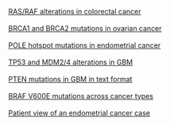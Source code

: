 <p>
<a href="index.do?tab_index=tab_visualize&cancer_study_list=coadread_tcga_pub&cancer_study_id=coadread_tcga_pub&genetic_profile_ids_PROFILE_MUTATION_EXTENDED=coadread_tcga_pub_mutations&genetic_profile_ids_PROFILE_COPY_NUMBER_ALTERATION=coadread_tcga_pub_gistic&Z_SCORE_THRESHOLD=2.0&case_set_id=coadread_tcga_pub_nonhypermut&case_ids=&gene_list=KRAS+NRAS+BRAF&gene_set_choice=user-defined-list&Action=Submit">RAS/RAF alterations in colorectal cancer</a>
<br/><br/>
<a href="index.do?tab_index=tab_visualize&cancer_study_list=ov_tcga_pub&cancer_study_id=ov_tcga_pub&genetic_profile_ids_PROFILE_MUTATION_EXTENDED=ov_tcga_pub_mutations&Z_SCORE_THRESHOLD=2.0&case_set_id=ov_tcga_pub_3way_complete&case_ids=&gene_list=BRCA1+BRCA2&gene_set_choice=user-defined-list&Action=Submit#mutation_details">BRCA1 and BRCA2 mutations in ovarian cancer</a>
<br/><br/>
<a href="index.do?cancer_study_list=ucec_tcga_pub&cancer_study_id=ucec_tcga_pub&genetic_profile_ids_PROFILE_MUTATION_EXTENDED=ucec_tcga_pub_mutations&Z_SCORE_THRESHOLD=2.0&RPPA_SCORE_THRESHOLD=2.0&data_priority=0&case_set_id=ucec_tcga_pub_sequenced&case_ids=&gene_set_choice=user-defined-list&gene_list=POLE%3A+MUT+%3D+P286+MUT+%3D+V411+MUT+%3D+L424+MUT+%3D+S297F&clinical_param_selection=null&tab_index=tab_visualize&Action=Submit">POLE hotspot mutations in endometrial cancer</a>
<br/><br/>
<a href="index.do?case_set_id=gbm_tcga_pub_sequenced&tab_index=tab_visualize&Action=Submit&genetic_profile_ids=gbm_tcga_pub_mutations&genetic_profile_ids=gbm_tcga_pub_cna_rae&case_ids=&Z_SCORE_THRESHOLD=1.0&cancer_study_list=gbm_tcga_pub&cancer_study_id=gbm_tcga_pub&gene_list=TP53+MDM2+MDM4&gene_set_choice=user-defined_list&Action=Submit#summary">TP53 and MDM2/4 alterations in GBM</a>
<br/><br/>
<a href="index.do?case_set_id=gbm_tcga_pub_sequenced&tab_index=tab_download&Action=Submit&genetic_profile_ids=gbm_tcga_pub_mutations&cancer_study_list=gbm_tcga_pub&cancer_study_id=gbm_tcga_pub&gene_list=PTEN&gene_set_choice=user-defined_list&transpose_matrix=on">PTEN mutations in GBM in text format</a>
<br/><br/>
<a href="ln?q=BRAF:MUT=V600E">BRAF V600E mutations across cancer types</a>
<br/><br/>
<a href="patient?studyId=ucec_tcga_pub&caseId=TCGA-BK-A0CC">Patient view of an endometrial cancer case</a>
</p>
